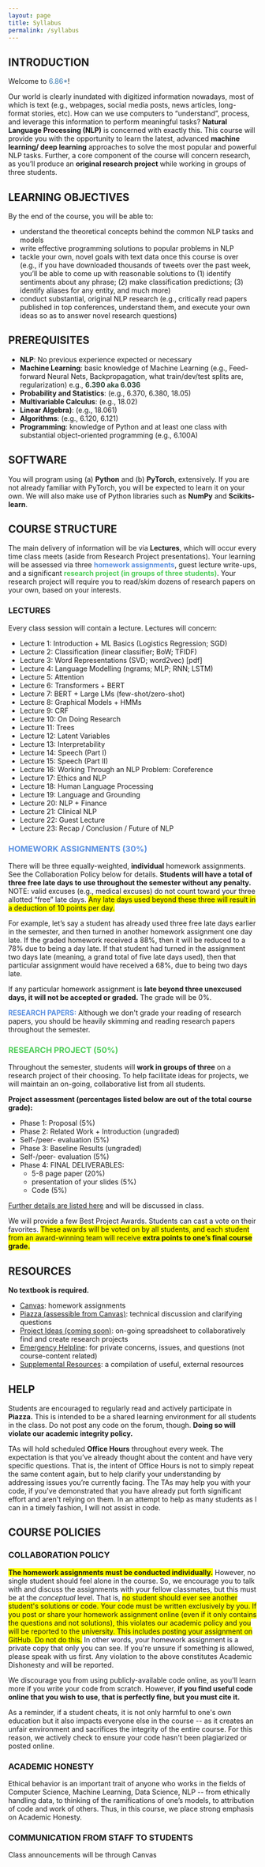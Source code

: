 ```yaml
---
layout: page
title: Syllabus
permalink: /syllabus
---
```

## INTRODUCTION
Welcome to <font color="#3778AE">6.86*</font>!

Our world is clearly inundated with digitized information nowadays, most of which is text (e.g., webpages, social media posts, news articles, long-format stories, etc). How can we use computers to “understand”, process, and leverage this information to perform meaningful tasks? **Natural Language Processing (NLP)** is concerned with exactly this. This course will provide you with the opportunity to learn the latest, advanced **machine learning/ deep learning** approaches to solve the most popular and powerful NLP tasks. Further, a core component of the course will concern research, as you’ll produce an **original research project** while working in groups of three students.

## LEARNING OBJECTIVES
By the end of the course, you will be able to:
- understand the theoretical concepts behind the common NLP tasks and models
- write effective programming solutions to popular problems in NLP
- tackle your own, novel goals with text data once this course is over (e.g., if you have downloaded thousands of tweets over the past week, you’ll be able to come up with reasonable solutions to (1) identify sentiments about any phrase; (2) make classification predictions; (3) identify aliases for any entity, and much more)
- conduct substantial, original NLP research (e.g., critically read papers published in top conferences, understand them, and execute your own ideas so as to answer novel research questions)

## PREREQUISITES
- **NLP**: No previous experience expected or necessary
- **Machine Learning**: basic knowledge of Machine Learning (e.g., Feed-forward Neural Nets, Backpropagation, what train/dev/test splits are, regularization) e.g., <font color="#31493C"><b>6.390 aka 6.036</b></font>
- **Probability and Statistics**: (e.g., 6.370, 6.380, 18.05)
- **Multivariable Calculus**: (e.g., 18.02)
- **Linear Algebra)**: (e.g., 18.061)
- **Algorithms**: (e.g., 6.120, 6.121)
- **Programming**: knowledge of Python and at least one class with substantial object-oriented programming (e.g., 6.100A)

## SOFTWARE
You will program using (a) **Python** and (b) **PyTorch**, extensively. If you are not already familiar with PyTorch, you will be expected to learn it on your own. We will also make use of Python libraries such as **NumPy** and **Scikits-learn**.

## COURSE STRUCTURE
The main delivery of information will be via **Lectures**, which will occur every time class meets (aside from Research Project presentations). Your learning will be assessed via three <font color="#5B90E0"><b>homework assignments</b></font>, guest lecture write-ups, and a significant <font color="#4ECD59"><b>research project (in groups of three students)</b></font>. Your research project will require you to read/skim dozens of research papers on your own, based on your interests.

### LECTURES
Every class session will contain a lecture. Lectures will concern:

- Lecture 1: Introduction + ML Basics (Logistics Regression; SGD)
- Lecture 2: Classification (linear classifier; BoW; TFIDF)
- Lecture 3: Word Representations (SVD; word2vec) [pdf]
- Lecture 4: Language Modelling (ngrams; MLP; RNN; LSTM)
- Lecture 5: Attention
- Lecture 6: Transformers + BERT
- Lecture 7: BERT + Large LMs (few-shot/zero-shot)
- Lecture 8: Graphical Models + HMMs
- Lecture 9: CRF
- Lecture 10: On Doing Research
- Lecture 11: Trees
- Lecture 12: Latent Variables
- Lecture 13: Interpretability
- Lecture 14: Speech (Part I)
- Lecture 15: Speech (Part II)
- Lecture 16: Working Through an NLP Problem: Coreference
- Lecture 17: Ethics and NLP
- Lecture 18: Human Language Processing
- Lecture 19: Language and Grounding
- Lecture 20: NLP + Finance
- Lecture 21: Clinical NLP
- Lecture 22: Guest Lecture
- Lecture 23: Recap / Conclusion / Future of NLP

### <font color="#5B90E0">HOMEWORK ASSIGNMENTS (30%)</font>
There will be three equally-weighted, **individual** homework assignments. See the Collaboration Policy below for details. **Students will have a total of three free late days to use throughout the semester without any penalty.** NOTE: valid excuses (e.g., medical excuses) do not count toward your three allotted “free” late days. <span style="background-color: #FFFF00">Any late days used beyond these three will result in a deduction of 10 points per day.</span>

For example, let’s say a student has already used three free late days earlier in the semester, and then turned in another homework assignment one day late. If the graded homework received a 88%, then it will be reduced to a 78% due to being a day late. If that student had turned in the assignment two days late (meaning, a grand total of five late days used), then that particular assignment would have received a 68%, due to being two days late.

If any particular homework assignment is **late beyond three unexcused days, it will not be accepted or graded.** The grade will be 0%.

<font color="#5B90E0"><b>RESEARCH PAPERS:</b></font>
Although we don't grade your reading of research papers, you should be heavily skimming and reading research papers throughout the semester.

### <font color="#4ECD59">RESEARCH PROJECT (50%)</font>
Throughout the semester, students will **work in groups of three** on a research project of their choosing. To help facilitate ideas for projects, we will maintain an on-going, collaborative list from all students.

**Project assessment (percentages listed below are out of the total course grade):**
- Phase 1: Proposal (5%)
- Phase 2: Related Work + Introduction (ungraded)
- Self-/peer- evaluation (5%)
- Phase 3: Baseline Results (ungraded)
- Self-/peer- evaluation (5%)
- Phase 4: FINAL DELIVERABLES:
  - 5-8 page paper (20%)
  - presentation of your slides (5%)
  - Code (5%)

[Further details are listed here](project) and will be discussed in class.

We will provide a few Best Project Awards. Students can cast a vote on their favorites. <span style="background-color: #FFFF00">These awards will be voted on by all students, and each student from an award-winning team will receive <b>extra points to one’s final course grade.</b></span>

## RESOURCES

**No textbook is required.**
- [Canvas](https://canvas.mit.edu/courses/16573): homework assignments
- [Piazza (assessible from Canvas)](https://canvas.mit.edu/courses/16573/external_tools/368): technical discussion and clarifying questions
- [Project Ideas (coming soon)](): on-going spreadsheet to collaboratively find and create research projects
- [Emergency Helpline](mailto:nlp-staff-fa22@mit.edu): for private concerns, issues, and questions (not course-content related) 
- [Supplemental Resources](supplemental): a compilation of useful, external resources

## HELP
Students are encouraged to regularly read and actively participate in **Piazza.** This is intended to be a shared learning environment for all students in the class. Do not post any code on the forum, though. **Doing so will violate our academic integrity policy.**

TAs will hold scheduled **Office Hours** throughout every week. The expectation is that you’ve already thought about the content and have very specific questions. That is, the intent of Office Hours is not to simply repeat the same content again, but to help clarify your understanding by addressing issues you’re currently facing. The TAs may help you with your code, if you've demonstrated that you have already put forth significant effort and aren't relying on them. In an attempt to help as many students as I can in a timely fashion, I will not assist in code.

## COURSE POLICIES
### COLLABORATION POLICY
<span style="background-color: #FFFF00"><b>The homework assignments must be conducted individually.</b></span> However, no single student should feel alone in the course. So, we encourage you to talk with and discuss the assignments with your fellow classmates, but this must be at the _conceptual_ level. That is, <span style="background-color: #FFFF00">no student should ever see another student's solutions or code. Your code must be written exclusively by you. If you post or share your homework assignment online (even if it only contains the questions and not solutions), this violates our academic policy and you will be reported to the university. This includes posting your assignment on GitHub. Do not do this.</span> In other words, your homework assignment is a private copy that only you can see. If you're unsure if something is allowed, please speak with us first. Any violation to the above constitutes Academic Dishonesty and will be reported.
  
We discourage you from using publicly-available code online, as you'll learn more if you write your code from scratch. However, **if you find useful code online that you wish to use, that is perfectly fine, but you must cite it.**

As a reminder, if a student cheats, it is not only harmful to one's own education but it also impacts everyone else in the course -- as it creates an unfair environment and sacrifices the integrity of the entire course. For this reason, we actively check to ensure your code hasn't been plagiarized or posted online.
  
### ACADEMIC HONESTY
Ethical behavior is an important trait of anyone who works in the fields of Computer Science, Machine Learning, Data Science, NLP -- from ethically handling data, to thinking of the ramifications of one’s models, to attribution of code and work of others. Thus, in this course, we place strong emphasis on Academic Honesty.

### COMMUNICATION FROM STAFF TO STUDENTS
Class announcements will be through Canvas
